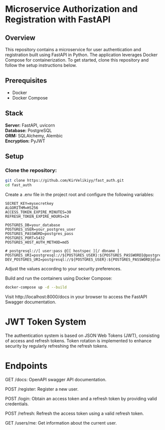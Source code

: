 # Microservice Authorization and Registration with FastAPI
## Overview
This repository contains a microservice for user authentication and registration built using FastAPI in Python. The application leverages Docker Compose for containerization. To get started, clone this repository and follow the setup instructions below.

## Prerequisites
- Docker  
- Docker Compose

## Stack

**Server:** FastAPI, uvicorn  
**Database:** PostgreSQL  
**ORM:** SQLAlchemy, Alembic  
**Encryption:** PyJWT

## Setup
### Clone the repository:

```bash
git clone https://github.com/KirVelikiyy/fast_auth.git
cd fast_auth
```
Create a .env file in the project root and configure the following variables:

```
SECRET_KEY=mysecretkey
ALGORITHM=HS256
ACCESS_TOKEN_EXPIRE_MINUTES=30
REFRESH_TOKEN_EXPIRE_HOURS=24

POSTGRES_DB=your_database
POSTGRES_USER=your_postgres_user
POSTGRES_PASSWORD=postgres_pass
POSTGRES_PORT=5432
POSTGRES_HOST_AUTH_METHOD=md5

# postgresql://[ user:pass @][ hostspec ][/ dbname ]
POSTGRES_URI=postgresql://${POSTGRES_USER}:${POSTGRES_PASSWORD}@postgres/${POSTGRES_DB}
DEV_POSTGRES_URI=postgresql://${POSTGRES_USER}:${POSTGRES_PASSWORD}@localhost/${POSTGRES_DB}
```
Adjust the values according to your security preferences.

Build and run the containers using Docker Compose:

```bash
docker-compose up -d --build
```
Visit http://localhost:8000/docs in your browser to access the FastAPI Swagger documentation.

# JWT Token System
The authentication system is based on JSON Web Tokens (JWT), consisting of access and refresh tokens. Token rotation is implemented to enhance security by regularly refreshing the refresh tokens.

# Endpoints
GET /docs: OpenAPI swagger API documentation.

POST /register: Register a new user.

POST /login: Obtain an access token and a refresh token by providing valid credentials.

POST /refresh: Refresh the access token using a valid refresh token.

GET /users/me: Get information about the current user.
